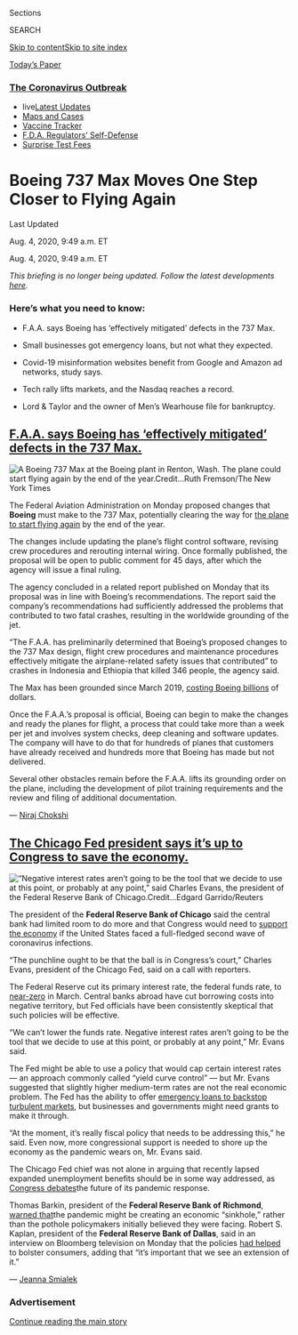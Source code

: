 <div id="app">

<div>

<div>

<div>

<div class="NYTAppHideMasthead css-ri3gv3 e1suatyy0">

<div class="section css-ui9rw0 e1suatyy2">

<div class="css-eph4ug er09x8g0">

<div class="css-6n7j50">

</div>

<span class="css-1dv1kvn">Sections</span>

<div class="css-10488qs">

<span class="css-1dv1kvn">SEARCH</span>

</div>

[Skip to content](#site-content)[Skip to site
index](#site-index)

</div>

<div class="css-10698na e1huz5gh0">

</div>

</div>

<div id="masthead-bar-one" class="section hasLinks css-15hmgas e1csuq9d3">

<div class="css-uqyvli e1csuq9d0">

</div>

<div class="css-1uqjmks e1csuq9d1">

</div>

<div class="css-9e9ivx">

[](https://myaccount.nytimes3xbfgragh.onion/auth/login?response_type=cookie&client_id=vi)

</div>

<div class="css-1bvtpon e1csuq9d2">

[Today’s
Paper](https://www.nytimes3xbfgragh.onion/section/todayspaper)

</div>

</div>

</div>

</div>

<div data-aria-hidden="false">

<div id="site-content" data-role="main">

<div class="css-1ffjgkm">

<div class="css-l9svim">

### [<span class="css-pa1jbp"><span class="css-1rxm0ex">The Coronavirus</span><span class="css-1rxm0ex"> Outbreak</span></span>](https://www.nytimes3xbfgragh.onion/news-event/coronavirus?name=styln-coronavirus-markets&region=TOP_BANNER&block=storyline_menu_recirc&action=click&pgtype=LegacyCollection&impression_id=0965dc80-f52f-11ea-afee-9f6e96515e5b&variant=undefined)

  - <span class="css-1qkutce"><span class="css-12clwdu">live</span>[Latest
    Updates](https://www.nytimes3xbfgragh.onion/2020/09/12/world/covid-19-coronavirus.html?name=styln-coronavirus-markets&region=TOP_BANNER&block=storyline_menu_recirc&action=click&pgtype=LegacyCollection&impression_id=0965dc81-f52f-11ea-afee-9f6e96515e5b&variant=undefined)</span>
  - <span class="css-1qkutce">[Maps and
    Cases](https://www.nytimes3xbfgragh.onion/interactive/2020/us/coronavirus-us-cases.html?name=styln-coronavirus-markets&region=TOP_BANNER&block=storyline_menu_recirc&action=click&pgtype=LegacyCollection&impression_id=0965dc82-f52f-11ea-afee-9f6e96515e5b&variant=undefined)</span>
  - <span class="css-1qkutce">[Vaccine
    Tracker](https://www.nytimes3xbfgragh.onion/interactive/2020/science/coronavirus-vaccine-tracker.html?name=styln-coronavirus-markets&region=TOP_BANNER&block=storyline_menu_recirc&action=click&pgtype=LegacyCollection&impression_id=0965dc83-f52f-11ea-afee-9f6e96515e5b&variant=undefined)</span>
  - <span class="css-1qkutce">[F.D.A. Regulators’
    Self-Defense](https://www.nytimes3xbfgragh.onion/2020/09/10/us/politics/fda-coronavirus-vaccine.html?name=styln-coronavirus-markets&region=TOP_BANNER&block=storyline_menu_recirc&action=click&pgtype=LegacyCollection&impression_id=0965dc84-f52f-11ea-afee-9f6e96515e5b&variant=undefined)</span>
  - <span class="css-1qkutce">[Surprise Test
    Fees](https://www.nytimes3xbfgragh.onion/2020/09/09/upshot/coronavirus-surprise-test-fees.html?name=styln-coronavirus-markets&region=TOP_BANNER&block=storyline_menu_recirc&action=click&pgtype=LegacyCollection&impression_id=0965dc85-f52f-11ea-afee-9f6e96515e5b&variant=undefined)</span>

</div>

</div>

<div class="css-ftdtgk">

<div class="css-1vkm6nb ehdk2mb0">

# Boeing 737 Max Moves One Step Closer to Flying Again

</div>

<div class="live-blog-header-timestamp css-1c95nef">

<span>Last Updated <span class="css-1xu7vd"></span></span>

<div class="css-ki347z">

<span class="css-1656jku">Aug. 4, 2020, 9:49 a.m.
ET</span><span class="css-xwx5dt"></span>

</div>

<span class="css-1dv1kvn" data-aria-live="polite">Aug. 4, 2020, 9:49
a.m. ET</span>

</div>

*This briefing is no longer being updated. Follow the latest
developments*
[*here*](https://www.nytimes3xbfgragh.onion/live/2020/08/04/business/stock-market-today-coronavirus)*.*

</div>

<div id="feed-top" class="css-7pw99z">

</div>

### Here’s what you need to know:

  - [](#faa-says-boeing-has-effectively-mitigated-defects-in-the-737-max)
    
    <span>F.A.A. says Boeing has ‘effectively mitigated’ defects in the
    737 Max.</span>

  - [](#small-businesses-got-emergency-loans-but-not-what-they-expected)
    
    <span>Small businesses got emergency loans, but not what they
    expected.</span>

  - [](#covid-19-misinformation-websites-benefit-from-google-and-amazon-ad-networks-study-says)
    
    <span>Covid-19 misinformation websites benefit from Google and
    Amazon ad networks, study says.</span>

  - [](#tech-rally-lifts-markets-and-the-nasdaq-reaches-a-record)
    
    <span>Tech rally lifts markets, and the Nasdaq reaches a
    record.</span>

  - [](#lord-taylor-and-the-owner-of-mens-wearhouse-file-for-bankruptcy)
    
    <span>Lord & Taylor and the owner of Men’s Wearhouse file for
    bankruptcy.</span>

<div class="live-blog-post css-10d3q4a" data-test-id="live-blog-post" data-source-id="100000007270655">

<div id="faa-says-boeing-has-effectively-mitigated-defects-in-the-737-max" class="css-608m5d">

</div>

<div class="live-blog-post-headline css-1yyl602">

## [F.A.A. says Boeing has ‘effectively mitigated’ defects in the 737 Max.](#faa-says-boeing-has-effectively-mitigated-defects-in-the-737-max)

</div>

<div class="css-79elbk" data-testid="photoviewer-wrapper">

<div class="css-z3e15g" data-testid="photoviewer-wrapper-hidden">

</div>

<div class="css-1a48zt4 ehw59r15" data-testid="photoviewer-children">

![<span class="css-16f3y1r e13ogyst0" data-aria-hidden="true">A Boeing
737 Max at the Boeing plant in Renton, Wash. The plane could start
flying again by the end of the
year.</span><span class="css-cnj6d5 e1z0qqy90" itemprop="copyrightHolder"><span class="css-1ly73wi e1tej78p0">Credit...</span><span><span>Ruth
Fremson/The New York
Times</span></span></span>](https://static01.graylady3jvrrxbe.onion/images/2020/08/03/business/03Markets-Brf-Boeing/merlin_158452899_47c48d86-bf32-4c5f-9c78-c2d814405b4a-articleLarge.jpg?quality=75&auto=webp&disable=upscale)

</div>

</div>

The Federal Aviation Administration on Monday proposed changes that
**Boeing** must make to the 737 Max, potentially clearing the way for
[the plane to start flying
again](https://www.nytimes3xbfgragh.onion/2020/07/15/business/boeing-737-max-return.html)
by the end of the year.

The changes include updating the plane’s flight control software,
revising crew procedures and rerouting internal wiring. Once formally
published, the proposal will be open to public comment for 45 days,
after which the agency will issue a final ruling.

The agency concluded in a related report published on Monday that its
proposal was in line with Boeing’s recommendations. The report said the
company’s recommendations had sufficiently addressed the problems that
contributed to two fatal crashes, resulting in the worldwide grounding
of the jet.

“The F.A.A. has preliminarily determined that Boeing’s proposed changes
to the 737 Max design, flight crew procedures and maintenance procedures
effectively mitigate the airplane-related safety issues that
contributed” to crashes in Indonesia and Ethiopia that killed 346
people, the agency said.

The Max has been grounded since March 2019, [costing Boeing
billions](https://www.nytimes3xbfgragh.onion/2020/01/29/business/boeing-737-max-costs.html)
of dollars.

Once the F.A.A.’s proposal is official, Boeing can begin to make the
changes and ready the planes for flight, a process that could take more
than a week per jet and involves system checks, deep cleaning and
software updates. The company will have to do that for hundreds of
planes that customers have already received and hundreds more that
Boeing has made but not delivered.

Several other obstacles remain before the F.A.A. lifts its grounding
order on the plane, including the development of pilot training
requirements and the review and filing of additional documentation.

<div class="css-j3uhc5">

— [<span class="css-1baulvz last-byline" itemprop="name">Niraj
Chokshi</span>](https://www.nytimes3xbfgragh.onion/by/niraj-chokshi)

</div>

<div>

</div>

</div>

<div class="live-blog-post css-10d3q4a" data-test-id="live-blog-post" data-source-id="100000007270651">

<div id="the-chicago-fed-president-says-its-up-to-congress-to-save-the-economy" class="css-608m5d">

</div>

<div class="live-blog-post-headline css-1yyl602">

## [The Chicago Fed president says it’s up to Congress to save the economy.](#the-chicago-fed-president-says-its-up-to-congress-to-save-the-economy)

</div>

<div class="css-79elbk" data-testid="photoviewer-wrapper">

<div class="css-z3e15g" data-testid="photoviewer-wrapper-hidden">

</div>

<div class="css-1a48zt4 ehw59r15" data-testid="photoviewer-children">

![<span class="css-16f3y1r e13ogyst0" data-aria-hidden="true">“Negative
interest rates aren’t going to be the tool that we decide to use at this
point, or probably at any point,” said Charles Evans, the president of
the Federal Reserve Bank of
Chicago.</span><span class="css-cnj6d5 e1z0qqy90" itemprop="copyrightHolder"><span class="css-1ly73wi e1tej78p0">Credit...</span><span><span>Edgard
Garrido/Reuters</span></span></span>](https://static01.graylady3jvrrxbe.onion/images/2020/08/03/business/03markets-brf-fed/merlin_174643971_c2bde9e9-1cb8-4956-987a-7f1f383f28fc-articleLarge.jpg?quality=75&auto=webp&disable=upscale)

</div>

</div>

The president of the **Federal Reserve Bank of Chicago** said the
central bank had limited room to do more and that Congress would need to
[support the
economy](https://www.nytimes3xbfgragh.onion/2020/08/03/business/fed-official-says-a-hard-lockdown-could-get-virus-under-control.html)
if the United States faced a full-fledged second wave of coronavirus
infections.

“The punchline ought to be that the ball is in Congress’s court,”
Charles Evans, president of the Chicago Fed, said on a call with
reporters.

The Federal Reserve cut its primary interest rate, the federal funds
rate, to
[near-zero](https://www.nytimes3xbfgragh.onion/2020/07/29/business/economy/federal-reserve-meeting-interest-rates.html)
in March. Central banks abroad have cut borrowing costs into negative
territory, but Fed officials have been consistently skeptical that such
policies will be effective.

“We can’t lower the funds rate. Negative interest rates aren’t going to
be the tool that we decide to use at this point, or probably at any
point,” Mr. Evans said.

The Fed might be able to use a policy that would cap certain interest
rates — an approach commonly called “yield curve control” — but Mr.
Evans suggested that slightly higher medium-term rates are not the real
economic problem. The Fed has the ability to offer [emergency loans to
backstop turbulent
markets](https://www.nytimes3xbfgragh.onion/2020/07/28/business/economy/coronavirus-federal-reserve-policy.html),
but businesses and governments might need grants to make it through.

“At the moment, it’s really fiscal policy that needs to be addressing
this,” he said. Even now, more congressional support is needed to shore
up the economy as the pandemic wears on, Mr. Evans said.

The Chicago Fed chief was not alone in arguing that recently lapsed
expanded unemployment benefits should be in some way addressed, as
[Congress
debates](https://www.nytimes3xbfgragh.onion/2020/08/02/us/politics/coronavirus-jobless-aid.html)the
future of its pandemic response.

Thomas Barkin, president of the **Federal Reserve Bank of Richmond**,
[warned
that](https://www.reuters.com/article/usa-fed-barkin/feds-barkin-says-economy-faces-sinkhole-without-more-fiscal-support-idUSW1N2B8003)the
pandemic might be creating an economic “sinkhole,” rather than the
pothole policymakers initially believed they were facing. Robert S.
Kaplan, president of the **Federal Reserve Bank of Dallas**, said in an
interview on Bloomberg television on Monday that the policies [had
helped](https://www.bloomberg.com/news/articles/2020-08-03/extension-of-jobless-benefits-to-buoy-growth-fed-s-kaplan-says?srnd=premium&sref=oZtxD6sa)
to bolster consumers, adding that “it’s important that we see an
extension of it.”

<div class="css-j3uhc5">

— [<span class="css-1baulvz last-byline" itemprop="name">Jeanna
Smialek</span>](https://www.nytimes3xbfgragh.onion/by/jeanna-smialek)

</div>

</div>

<div id="ad-0" class="css-1pmeh62">

<div class="css-142l3g4">

### Advertisement

[Continue reading the main
story](#after-dfp-ad-mid1)

<div id="dfp-ad-mid1" class="ad dfp-ad-mid1-wrapper" style="text-align:center;height:100%;display:block">

</div>

<div id="after-dfp-ad-mid1">

</div>

</div>

</div>

<div class="live-blog-post css-10d3q4a" data-test-id="live-blog-post" data-source-id="100000007270414">

<div id="small-businesses-got-emergency-loans-but-not-what-they-expected" class="css-608m5d">

</div>

<div class="live-blog-post-headline css-1yyl602">

## [Small businesses got emergency loans, but not what they expected.](#small-businesses-got-emergency-loans-but-not-what-they-expected)

</div>

<div class="css-79elbk" data-testid="photoviewer-wrapper">

<div class="css-z3e15g" data-testid="photoviewer-wrapper-hidden">

</div>

<div class="css-1a48zt4 ehw59r15" data-testid="photoviewer-children">

![<span class="css-16f3y1r e13ogyst0" data-aria-hidden="true">Caroline
Keefer’s apparel maker, River + Sky, was expecting a disaster loan of at
least $500,000. She fears the $150,000 she received will not be
enough.</span><span class="css-cnj6d5 e1z0qqy90" itemprop="copyrightHolder"><span class="css-1ly73wi e1tej78p0">Credit...</span><span><span>Nolwen
Cifuentes for The New York
Times</span></span></span>](https://static01.graylady3jvrrxbe.onion/images/2020/08/04/business/00sba-disasterloan1/merlin_174739206_54c92148-8b18-476d-8b70-74438b7780d2-articleLarge.jpg?quality=75&auto=webp&disable=upscale)

</div>

</div>

For nearly 70 years, the Small Business Administration’s disaster relief
program has helped companies recover from catastrophes including
wildfires, hurricanes and earthquakes. But it has never faced anything
like [the coronavirus
crisis](https://www.nytimes3xbfgragh.onion/news-event/coronavirus).

Besieged by more than eight million applicants — and operating in the
shadow of the hastily assembled [Paycheck Protection
Program](https://www.nytimes3xbfgragh.onion/2020/04/26/business/ppp-small-business-loans.html)
— the disaster relief effort has given out more money in the past few
months than it had in its entire history.

But the demand has created a problem that is hobbling hundreds of
thousands of applicants: The agency, afraid of running out of cash,
capped its coronavirus loans at a fraction of what companies can
normally borrow — even though the program has handed out less than half
the $360 billion it can lend.

Caroline Keefer, a clothing designer in Los Angeles, had expected to
qualify for a loan of at least $500,000 based on a complex formula
devised by the agency. But when her loan offer arrived in May, it was
for $150,000 — the ceiling the S.B.A. quietly put in place that month.
Qualified companies can usually take loans of [up to $2
million](https://www.sba.gov/about-sba/sba-newsroom/press-releases-media-advisories/sba-provide-disaster-assistance-loans-small-businesses-impacted-coronavirus-covid-19).

The limit has crimped Ms. Keefer’s efforts to salvage a business that
did $2 million in sales last year. Her company, [River +
Sky](https://www.riverandskycalifornia.com/), sells directly to
merchants like boutiques, department stores and hotel spa shops.

Nearly 400,000 businesses have run into the $150,000 limit, according to
[the agency’s
data](https://www.sba.gov/funding-programs/loans/coronavirus-relief-options/economic-injury-disaster-loans#section-header-5).
S.B.A. representatives declined to comment on the cap or why it was
imposed.

<div class="css-j3uhc5">

— [<span class="css-1baulvz last-byline" itemprop="name">Stacy
Cowley</span>](https://www.nytimes3xbfgragh.onion/by/stacy-cowley)

</div>

<div>

</div>

</div>

<div class="live-blog-post css-10d3q4a" data-test-id="live-blog-post" data-source-id="100000007268057">

<div id="covid-19-misinformation-websites-benefit-from-google-and-amazon-ad-networks-study-says" class="css-608m5d">

</div>

<div class="live-blog-post-headline css-1yyl602">

## [Covid-19 misinformation websites benefit from Google and Amazon ad networks, study says.](#covid-19-misinformation-websites-benefit-from-google-and-amazon-ad-networks-study-says)

</div>

<div class="css-79elbk" data-testid="photoviewer-wrapper">

<div class="css-z3e15g" data-testid="photoviewer-wrapper-hidden">

</div>

<div class="css-1a48zt4 ehw59r15" data-testid="photoviewer-children">

![<span class="css-16f3y1r e13ogyst0" data-aria-hidden="true">Researchers
say advertising networks owned by Google and Amazon provide the
financial oxygen to websites that are publishing much of the dubious and
misleading information about the
coronavirus.</span><span class="css-cnj6d5 e1z0qqy90" itemprop="copyrightHolder"><span class="css-1ly73wi e1tej78p0">Credit...</span><span><span>Mike
Blake/Reuters</span></span></span>](https://static01.graylady3jvrrxbe.onion/images/2020/08/03/business/03markets-disinfo-study/merlin_175010625_448d75b2-ac99-4191-8dac-8609e49f60c6-articleLarge.jpg?quality=75&auto=webp&disable=upscale)

</div>

</div>

Websites publishing coronavirus-related misinformation are being
supported financially by tapping into internet advertising networks
owned by **Google** and **Amazon**, [according to a new Oxford
University
study](https://comprop.oii.ox.ac.uk/research/covid19-disinfo-seo/).

Google and Amazon operate two of the world’s largest internet
advertising networks and serve as central repositories for millions of
ads that are distributed to websites around the world. But because the
systems are largely automated, they are vulnerable to abuse, said Philip
Howard, director of the Oxford Internet Institute, who co-wrote the
study.

Social media platforms like **Facebook**, **Twitter** and **YouTube**
have been widely criticized as being the primary tool for sharing
coronavirus-related misinformation. But the researchers said the
advertising networks provide the financial oxygen to websites that are
publishing much of the dubious and misleading information about the
pandemic.

Mr. Howard, who previously assisted the Senate investigation into
Russian disinformation efforts, said Google and Amazon should consider
developing a blacklist that blocks website with a history of sharing
false and misleading information about the pandemic from being able to
use their advertising networks.

He said the pandemic had spawned a niche world of websites that “preys
on people’s insecurities.” Many of the sites sell products promising to
cure or prevent the disease. Even though the sites have a relatively low
audience, they muddy the information ecosystem and undermine the broader
public health response.

“They are hucksters, fraudsters, peddling misinformation,” he said. “It
would be a public service to take them down.”

Amazon and Google did not respond to requests for comment.

<div class="css-j3uhc5">

— [<span class="css-1baulvz last-byline" itemprop="name">Adam
Satariano</span>](https://www.nytimes3xbfgragh.onion/by/adam-satariano)

</div>

</div>

<div class="live-blog-post css-10d3q4a" data-test-id="live-blog-post" data-source-id="100000007269728">

<div id="tech-rally-lifts-markets-and-the-nasdaq-reaches-a-record" class="css-608m5d">

</div>

<div class="live-blog-post-headline css-1yyl602">

## [Tech rally lifts markets, and the Nasdaq reaches a record.](#tech-rally-lifts-markets-and-the-nasdaq-reaches-a-record)

</div>

Stocks rallied on Monday, led higher by large technology companies, as
investors weighed a mixed bag of business news against continuing
concerns about the spread of the coronavirus.

The S\&P 500 rose nearly 1 percent, and the tech-heavy Nasdaq composite
climbed 1.5 percent and hit a record. Shares in Europe and Asia also
rose.

After the gain on Monday, the S\&P 500 is now less than 3 percent below
its high, which it reached in late February before the rapid spread of
the coronavirus and concern about the economic damage it would cause
sent markets into a tailspin. The index ended July with its fourth
consecutive monthly gain.

A big factor behind the recovery has been the success of big technology
companies like **Amazon** and **Apple**, which have thrived during the
pandemic as demand for their products and services rose with consumers
stuck at home. Last week, several of the largest technology companies
reported blockbuster earnings.

On Monday, it was **Microsoft** that led the big-tech rally. The stock
rose more than 5 percent after President Trump said that [Microsoft
could pursue an
acquisition](https://www.nytimes3xbfgragh.onion/2020/08/03/technology/trump-tiktok-microsoft.html)
of **TikTok** in the United States. The president’s statement came after
a weekend of headlines about the potential takeover of the video sharing
platform, which Mr. Trump has said is a national security threat because
it is owned by a Chinese company.

Speaking at the White House on Monday, Mr. Trump said that TikTok would
shut down on Sept. 15 unless Microsoft or another company purchased it.

Also lifting market sentiment on Monday, the Institute for Supply
Management said its measure of manufacturing activity in the United
States rose for a second consecutive month in July, and that “sentiment
was generally optimistic” among manufacturers as orders increased.
Similarly, the [IHT Purchasing Managers’
Index](https://www.markiteconomics.com/Public/Home/PressRelease/c4e32989182e4296964138d78fcc1305)
for manufacturing in the euro area reflected the first expansion in
activity since early 2019.

Still, [concerns about the spread of the
virus](https://www.nytimes3xbfgragh.onion/2020/08/02/world/coronavirus-covid-19.html?action=click&module=Top%20Stories&pgtype=Homepage)
continued through the weekend, with tightening restrictions in Manila
and Melbourne, Australia. In the United States, Dr. Deborah L. Birx, the
Trump administration’s coronavirus coordinator, said that the country
was in a “new phase” of the pandemic, and that it was much more
extensive than the spring outbreaks in major cities like New York and
Seattle.

<div class="css-j3uhc5">

— [<span class="css-1baulvz" itemprop="name">Kevin
Granville</span>](https://www.nytimes3xbfgragh.onion/by/kevin-granville)
and <span class="css-1baulvz last-byline" itemprop="name">Mohammed
Hadi</span>

</div>

<div>

</div>

</div>

<div id="ad-1" class="css-1pmeh62">

<div class="css-142l3g4">

### Advertisement

[Continue reading the main
story](#after-dfp-ad-mid2)

<div id="dfp-ad-mid2" class="ad dfp-ad-mid2-wrapper" style="text-align:center;height:100%;display:block">

</div>

<div id="after-dfp-ad-mid2">

</div>

</div>

</div>

<div class="live-blog-post css-10d3q4a" data-test-id="live-blog-post" data-source-id="100000007269733">

<div id="lord-taylor-and-the-owner-of-mens-wearhouse-file-for-bankruptcy" class="css-608m5d">

</div>

<div class="live-blog-post-headline css-1yyl602">

## [Lord & Taylor and the owner of Men’s Wearhouse file for bankruptcy.](#lord-taylor-and-the-owner-of-mens-wearhouse-file-for-bankruptcy)

</div>

<div class="css-79elbk" data-testid="photoviewer-wrapper">

<div class="css-z3e15g" data-testid="photoviewer-wrapper-hidden">

</div>

<div class="css-1a48zt4 ehw59r15" data-testid="photoviewer-children">

![<span class="css-16f3y1r e13ogyst0" data-aria-hidden="true">Lord &
Taylor was acquired last year by the clothing rental start-up Le
Tote.</span><span class="css-cnj6d5 e1z0qqy90" itemprop="copyrightHolder"><span class="css-1ly73wi e1tej78p0">Credit...</span><span><span>Bruce
Bennett/Getty
Images</span></span></span>](https://static01.graylady3jvrrxbe.onion/images/2020/08/02/business/02LordandTaylor-Bankruptcy1/02LordandTaylor-Bankruptcy1-articleLarge.jpg?quality=75&auto=webp&disable=upscale)

</div>

</div>

**Lord & Taylor** and the company behind **Men’s Wearhouse** and **Jos.
A. Bank** filed for bankruptcy protection on Sunday, the latest American
retailers to fall victim to the coronavirus outbreak.

The department store chain [Lord &
Taylor](https://www.nytimes3xbfgragh.onion/2020/08/02/business/Lord-and-Taylor-Bankruptcy.html)
traces its roots to 1826, and had been floundering for years.
**[Tailored
Brands](https://www.nytimes3xbfgragh.onion/2020/08/03/business/tailored-brands-mens-wearhouse-bankruptcy.html)**[,](https://www.nytimes3xbfgragh.onion/2020/08/03/business/tailored-brands-mens-wearhouse-bankruptcy.html)
which once dominated the market for men’s suits through Men’s Wearhouse
and Jos. A. Bank, saw demand plummet for its corporate clothing with the
pandemic keeping America’s office workers at home.

They join a roster of bankruptcy filings since the beginning of May that
includes **[Neiman
Marcus](https://www.nytimes3xbfgragh.onion/2020/05/07/business/neiman-marcus-bankruptcy.html)**,
**** **[J.
Crew](https://www.nytimes3xbfgragh.onion/2020/05/03/business/j-crew-bankruptcy-coronavirus.html)**,
**[J.C.
Penney](https://www.nytimes3xbfgragh.onion/2020/05/15/business/jc-penney-bankruptcy-coronavirus.html)**,
**[Brooks
Brothers](https://www.nytimes3xbfgragh.onion/2020/07/08/business/brooks-brothers-chapter-11-bankruptcy.html)**
and the owner of **[Ann
Taylor](https://www.nytimes3xbfgragh.onion/2020/07/23/business/ascena-bankruptcy-ann-taylor-lane-bryant.html)**[](https://www.nytimes3xbfgragh.onion/2020/07/23/business/ascena-bankruptcy-ann-taylor-lane-bryant.html)and
**Loft**.

Tailored Brands had approximately 1,400 stores and 18,000 employees. It
had already [announced
plans](https://www.businesswire.com/news/home/20200721005319/en/Tailored-Brands-Announces-Plans-Reduce-Headcount-Close)
in July to eliminate 20 percent of its corporate jobs and close up to
500 stores, and on Sunday, the company said that it planned to use the
restructuring process to cut its debt by at least $630 million.

Lord & Taylor was [acquired last
year](https://www.nytimes3xbfgragh.onion/2019/08/28/business/lord-taylor-sold-le-tote.html)
by the clothing rental start-up **Le Tote** in an unusual $100 million
deal. Now Le Tote and Lord & Taylor are both seeking Chapter 11
protection from their creditors. The companies said in a filing on
Sunday that they operated 38 locations, which had been temporarily
closed since March.

Abby Homer, a representative for Le Tote and Lord & Taylor, declined to
comment on the filing. The filing said that the company had 651
employees, which appears to exclude Lord & Taylor’s thousands of store
workers, and brought in around $250 million in revenue last year.

<div class="css-j3uhc5">

— [<span class="css-1baulvz" itemprop="name">Sapna
Maheshwari</span>](https://www.nytimes3xbfgragh.onion/by/sapna-maheshwari)
and <span class="css-1baulvz last-byline" itemprop="name">Gillian
Friedman</span>

</div>

<div>

</div>

</div>

<div class="live-blog-post css-10d3q4a" data-test-id="live-blog-post" data-source-id="100000007268955">

<div id="interviewing-for-a-job-online-here-are-some-tips" class="css-608m5d">

</div>

<div class="live-blog-post-headline css-1yyl602">

## [Interviewing for a job online? Here are some tips.](#interviewing-for-a-job-online-here-are-some-tips)

</div>

Just as [the coronavirus
pandemic](https://www.nytimes3xbfgragh.onion/news-event/coronavirus)
emptied offices, in many cases it also did away with in-person job
interviews. Acing a job interview conducted over Zoom or Google Hangout
isn’t easy. The good news is that the interview basics still apply —
such as researching the company and thinking ahead on the questions you
might be asked.

The Times’s Julie Weed
[shares](https://www.nytimes3xbfgragh.onion/2020/08/03/business/online-job-interview-tips.html)
how to adapt classic interview techniques to the new world of internet
interviews.

<div class="css-j3uhc5">

— <span class="css-1baulvz last-byline" itemprop="name">Julie
Weed</span>

</div>

<div>

</div>

</div>

<div class="live-blog-post css-10d3q4a" data-test-id="live-blog-post" data-source-id="100000007269812">

<div id="hsbc-is-caught-in-the-middle-as-china-and-the-west-do-battle" class="css-608m5d">

</div>

<div class="live-blog-post-headline css-1yyl602">

## [HSBC is caught in the middle as China and the West do battle.](#hsbc-is-caught-in-the-middle-as-china-and-the-west-do-battle)

</div>

<div class="css-79elbk" data-testid="photoviewer-wrapper">

<div class="css-z3e15g" data-testid="photoviewer-wrapper-hidden">

</div>

<div class="css-1a48zt4 ehw59r15" data-testid="photoviewer-children">

![<span class="css-16f3y1r e13ogyst0" data-aria-hidden="true">HSBC, a
big global bank based in Britain, has long reveled in and profited from
its deep relationship with
China.</span><span class="css-cnj6d5 e1z0qqy90" itemprop="copyrightHolder"><span class="css-1ly73wi e1tej78p0">Credit...</span><span><span>Chris
Mcgrath/Getty
Images</span></span></span>](https://static01.graylady3jvrrxbe.onion/images/2020/07/31/business/00hongkong-biz-1/merlin_158775735_fef2c85e-434f-4236-9e23-41d2471c43a1-articleLarge.jpg?quality=75&auto=webp&disable=upscale)

</div>

</div>

Like Hong Kong, **HSBC** has long sat at the crossroads between East and
West, a big global bank based in Britain that has reveled in and
profited from its deep relationship with China. And like Hong Kong, it
is now caught in a new era of confrontation between Beijing and major
Western governments.

In China, HSBC has been accused of “setting traps” to ensnare the
Chinese tech giant, **Huawei**. In Britain, it has been admonished for
seeming to back Huawei’s ambitions in the country.

Straddling neutral ground is no longer an option. [HSBC got called
out](https://www.nytimes3xbfgragh.onion/2020/05/31/business/hong-kong-china-business.html)
in China for not publicly backing the new national security law in Hong
Kong. When the bank [eventually expressed
support](https://www.nytimes3xbfgragh.onion/2020/06/03/business/china-hong-kong-damage.html)
on its Chinese social media account, members of the British Parliament
demanded an explanation and urged HSBC to rescind the statement.

Global businesses are increasingly under pressure to pick sides as the
United States and its allies target the political and economic agenda of
China.

“There are multiple tailwinds pushing the global business world toward
this highly geopolitically sensitive environment where the landscape has
shifted fundamentally, and you can no longer be agnostic,” said Jude
Blanchette, a China scholar at the Center for Strategic and
International Studies in Washington. “It is the logical extension of
this new paradigm where economic security is now considered national
security.”

<div class="css-j3uhc5">

— [<span class="css-1baulvz last-byline" itemprop="name">Alexandra
Stevenson</span>](https://www.nytimes3xbfgragh.onion/by/alexandra-stevenson)

</div>

<div>

</div>

</div>

<div id="ad-2" class="css-1pmeh62">

<div class="css-142l3g4">

### Advertisement

[Continue reading the main
story](#after-dfp-ad-mid3)

<div id="dfp-ad-mid3" class="ad dfp-ad-mid3-wrapper" style="text-align:center;height:100%;display:block">

</div>

<div id="after-dfp-ad-mid3">

</div>

</div>

</div>

<div class="live-blog-post css-10d3q4a" data-test-id="live-blog-post" data-source-id="100000007268959">

<div id="overcrowded-housing-invites-covid-19-even-in-silicon-valley" class="css-608m5d">

</div>

<div class="live-blog-post-headline css-1yyl602">

## [Overcrowded housing invites Covid-19, even in Silicon Valley.](#overcrowded-housing-invites-covid-19-even-in-silicon-valley)

</div>

<div class="css-79elbk" data-testid="photoviewer-wrapper">

<div class="css-z3e15g" data-testid="photoviewer-wrapper-hidden">

</div>

<div class="css-1a48zt4 ehw59r15" data-testid="photoviewer-children">

![<span class="css-16f3y1r e13ogyst0" data-aria-hidden="true">Shoes
sitting outside Karla Lorenzo’s home to disinfect. She confined herself
to the closet for days to avoid spreading the virus to her
children.</span><span class="css-cnj6d5 e1z0qqy90" itemprop="copyrightHolder"><span class="css-1ly73wi e1tej78p0">Credit...</span><span><span>Brian
L. Frank for The New York
Times</span></span></span>](https://static01.graylady3jvrrxbe.onion/images/2020/08/02/business/01virus-crowding4/merlin_174571227_6cc85450-b2d1-408f-8524-0bb45729a4e6-articleLarge.jpg?quality=75&auto=webp&disable=upscale)

</div>

</div>

Overcrowding, not density, has defined many coronavirus hot spots.
Service workers’ quarters skirting Silicon Valley are no exception. The
Times’s Conor Dougherty
[reports](https://www.nytimes3xbfgragh.onion/2020/08/01/business/economy/housing-overcrowding-coronavirus.html):

> It was not surprising when three-quarters of the house tested
> positive. There were 12 people in three bedrooms, with a bathroom
> whose door frequently required a knock and a kitchen where dinnertime
> shifts extended from 5 p.m. well into the evening.
> 
> Karla Lorenzo, a Guatemalan immigrant who cleaned houses in San
> Francisco and Silicon Valley, lived in the big room along the
> driveway. Big is a relative term when a room has five people in it.
> She and her partner, Abel, slept in a queen-size bed along the wall.
> There was a crib for the baby at the foot, with the older children’s
> bunk bed next to that. The other housemates had similar layouts.
> 
> Living among many people, as Ms. Lorenzo put it in Spanish, you cannot
> really avoid your housemates. The sounds, the smells, the moods —
> everyone is pressed against all of it, and they understood that if one
> of them got [the
> coronavirus](https://www.nytimes3xbfgragh.onion/news-event/coronavirus),
> the rest probably would.
> 
> That happened in April, and now the house is returning to health.
> Abel, referred to by his first name because his immigration status is
> uncertain, is home after three weeks in the hospital, where Ms.
> Lorenzo feared he would die alone gasping for air. And she is no
> longer squirreled in the closet where she spent days to avoid giving
> the virus to the children.
> 
> Now comes a second struggle: figuring out how to pay rent.

<div class="css-j3uhc5">

— [<span class="css-1baulvz last-byline" itemprop="name">Conor
Dougherty</span>](https://www.nytimes3xbfgragh.onion/by/conor-dougherty)

</div>

<div>

</div>

</div>

<div class="live-blog-post css-10d3q4a" data-test-id="live-blog-post" data-source-id="100000007269415">

<div id="what-else-is-happening-jc-penney-will-close-for-thanksgiving" class="css-608m5d">

</div>

<div class="live-blog-post-headline css-1yyl602">

## [What else is happening: J.C. Penney will close for Thanksgiving.](#what-else-is-happening-jc-penney-will-close-for-thanksgiving)

</div>

<div class="css-79elbk" data-testid="photoviewer-wrapper">

<div class="css-z3e15g" data-testid="photoviewer-wrapper-hidden">

</div>

<div class="css-1a48zt4 ehw59r15" data-testid="photoviewer-children">

![<span class="css-16f3y1r e13ogyst0" data-aria-hidden="true">The
pandemic hastened the long decline of J.C.
Penney.</span><span class="css-cnj6d5 e1z0qqy90" itemprop="copyrightHolder"><span class="css-1ly73wi e1tej78p0">Credit...</span><span><span>Chang
W. Lee/The New York
Times</span></span></span>](https://static01.graylady3jvrrxbe.onion/images/2020/08/03/business/03markets-brf-jcpenney/03markets-brf-jcpenney-articleLarge.jpg?quality=75&auto=webp&disable=upscale)

</div>

</div>

  - **J.C. Penney**, the cornerstone of American malls, was the latest
    retailer to announce it would not open Thanksgiving Day this year.
    Other major chains, including **Walmart** and **Target**, have said
    they would push the start of holiday shopping back to Black Friday,
    often casting the change as in honor of the work of their front-line
    employees. J.C. Penney, which filed for bankruptcy in May, [said in
    a
    statement](https://companyblog.jcpnewsroom.com/2020/08/03/jcpenney-to-close-stores-on-thanksgiving-day-2020/)
    that the move was intended to allow both associates and customers
    “to stay safe, relax, and enjoy the day.”

  - **HSBC**, Europe’s largest bank, reported a 96 percent drop in
    profit in the second quarter to $192 million, as the bank increased
    provisions for bad loans by $3.8 billion. The bank, which does
    almost half of its business in Asia, also confirmed it would speed
    up a restructuring plan that would cut 35,000 jobs.

  - **Marathon Petroleum**, the largest U.S. independent refiner,
    announced Sunday that it had sold its [Speedway gas station
    chain](https://www.nytimes3xbfgragh.onion/2020/08/02/business/marathon-petroleum-speedway-7-11.html)
    to the Japanese retail group that owns **7-Eleven** for $21 billion
    in cash. The sale of Speedway, one of the country’s largest
    convenience store chains with nearly 4,000 outlets, is the biggest
    corporate deal in the oil sector since the coronavirus slashed
    demand for fuel early this year.

<div class="css-j3uhc5">

</div>

</div>

<div>

</div>

<div>

</div>

</div>

## Site Index

<div>

</div>

## Site Information Navigation

  - [© <span>2020</span> <span>The New York Times
    Company</span>](https://help.nytimes3xbfgragh.onion/hc/en-us/articles/115014792127-Copyright-notice)

<!-- end list -->

  - [NYTCo](https://www.nytco.com/)
  - [Contact
    Us](https://help.nytimes3xbfgragh.onion/hc/en-us/articles/115015385887-Contact-Us)
  - [Work with us](https://www.nytco.com/careers/)
  - [Advertise](https://nytmediakit.com/)
  - [T Brand Studio](http://www.tbrandstudio.com/)
  - [Your Ad
    Choices](https://www.nytimes3xbfgragh.onion/privacy/cookie-policy#how-do-i-manage-trackers)
  - [Privacy](https://www.nytimes3xbfgragh.onion/privacy)
  - [Terms of
    Service](https://help.nytimes3xbfgragh.onion/hc/en-us/articles/115014893428-Terms-of-service)
  - [Terms of
    Sale](https://help.nytimes3xbfgragh.onion/hc/en-us/articles/115014893968-Terms-of-sale)
  - [Site
    Map](https://spiderbites.nytimes3xbfgragh.onion)
  - [Help](https://help.nytimes3xbfgragh.onion/hc/en-us)
  - [Subscriptions](https://www.nytimes3xbfgragh.onion/subscription?campaignId=37WXW)

</div>

</div>

</div>

</div>
